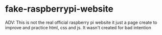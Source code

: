 # fake-raspberrypi-website
ADV: This is not the real official raspberry pi website it just a page create to improve and practice html, css and js. It wasn't created for bad intention
